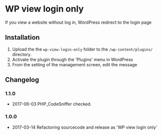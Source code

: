 # WP view login only

If you view a website without log in, WordPress redirect to the login page

## Installation

1. Upload the the `wp-view-login-only` folder to the `/wp-content/plugins/` directory.
2. Activate the plugin through the 'Plugins' menu in WordPress
3. From the setting of the management screen, edit the message


## Changelog

### 1.1.0
* 2017-06-03 PHP_CodeSniffer checked.

### 1.0.0
* 2017-03-14 Refactoring sourcecode and release as 'WP view login only'
